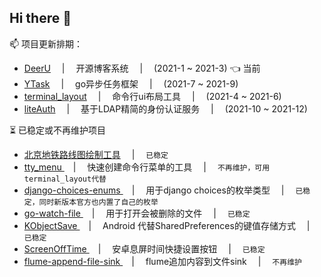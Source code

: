 ## Hi there 👋

📫 项目更新排期：  

* [DeerU](https://github.com/gojuukaze/DeerU) &ensp;&ensp;|&ensp;&ensp; 开源博客系统 &ensp;&ensp;|&ensp;&ensp; (2021-1 ~ 2021-3)   👈 当前
* [YTask](https://github.com/gojuukaze/YTask) &ensp;&ensp;|&ensp;&ensp; go异步任务框架 &ensp;&ensp;|&ensp;&ensp; (2021-7 ~ 2021-9) 
* [terminal_layout](https://github.com/gojuukaze/terminal_layout) &ensp;&ensp;|&ensp;&ensp; 命令行ui布局工具 &ensp;&ensp;|&ensp;&ensp; (2021-4 ~ 2021-6)
* [liteAuth](https://github.com/gojuukaze/liteAuth) &ensp;&ensp;|&ensp;&ensp; 基于LDAP精简的身份认证服务 &ensp;&ensp;|&ensp;&ensp; (2021-10 ~ 2021-12)

⏳ 已稳定或不再维护项目
* [北京地铁路线图绘制工具](https://github.com/gojuukaze/BJSubwayPen) &ensp;&ensp;|&ensp;&ensp; `已稳定`
* [tty_menu ](https://github.com/gojuukaze/tty_menu) &ensp;&ensp;|&ensp;&ensp; 快速创建命令行菜单的工具 &ensp;&ensp;|&ensp;&ensp; `不再维护，可用terminal_layout代替`
* [django-choices-enums ](https://github.com/gojuukaze/django-choices-enums) &ensp;&ensp;|&ensp;&ensp; 用于django choices的枚举类型 &ensp;&ensp;|&ensp;&ensp; `已稳定，同时新版本官方也内置了自己的枚举`
* [go-watch-file ](https://github.com/gojuukaze/go-watch-file) &ensp;&ensp;|&ensp;&ensp; 用于打开会被删除的文件 &ensp;&ensp;|&ensp;&ensp; `已稳定`
* [KObjectSave ](https://github.com/gojuukaze/KObjectSave) &ensp;&ensp;|&ensp;&ensp; Android 代替SharedPreferences的键值存储方式 &ensp;&ensp;|&ensp;&ensp; `已稳定`
* [ScreenOffTime ](https://github.com/gojuukaze/ScreenOffTime) &ensp;&ensp;|&ensp;&ensp; 安卓息屏时间快捷设置按钮 &ensp;&ensp;|&ensp;&ensp; `已稳定`
* [flume-append-file-sink ](https://github.com/gojuukaze/flume-append-file-sink) &ensp;&ensp;|&ensp;&ensp; flume追加内容到文件sink &ensp;&ensp;|&ensp;&ensp; `不再维护`
<!--
**gojuukaze/gojuukaze** is a ✨ _special_ ✨ repository because its `README.md` (this file) appears on your GitHub profile.

Here are some ideas to get you started:

- 🔭 I’m currently working on ...
- 🌱 I’m currently learning ...
- 👯 I’m looking to collaborate on ...
- 🤔 I’m looking for help with ...
- 💬 Ask me about ...
- 📫 How to reach me: ...
- 😄 Pronouns: ...
- ⚡ Fun fact: ...
-->
